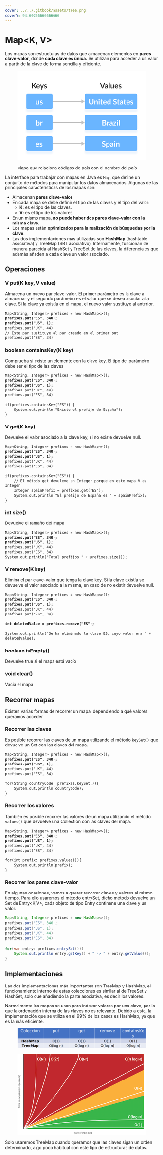 ```yaml
---
cover: ../../.gitbook/assets/tree.png
coverY: 94.60266666666666
---
```


# Map\<K, V>

Los mapas son estructuras de datos que almacenan elementos en **pares clave-valor**, donde **cada clave es única.** Se utilizan para acceder a un valor a partir de la clave de forma sencilla y eficiente.

<figure><img src="../../.gitbook/assets/image (1) (2).png" alt=""><figcaption><p>Mapa que relaciona códigos de país con el nombre del país</p></figcaption></figure>

La interface para trabajar con mapas en Java es `Map`, que define un conjunto de métodos para manipular los datos almacenados. Algunas de las principales características de los mapas son:

* Almacenan **pares clave-valor**
* En cada mapa se debe definir el tipo de las claves y el tipo del valor:
  * **K**: es el tipo de las claves.
  * **V**: es el tipo de los valores.
* En un mismo mapa, **no puede haber dos pares clave-valor con la misma clave**.
* Los mapas están **optimizados para la realización de búsquedas por la clave**.
* Las dos implementaciones más utilizadas son **HashMap** (hashtable asociativa) y TreeMap (SBT asociativo). Internamente, funcionan de manera parecida al HashSet y TreeSet de las claves, la diferencia es que además añaden a cada clave un valor asociado.

## Operaciones

### V put(K key, V value)

Almacena un nuevo par clave-valor. El primer parámetro es la clave a almacenar y el segundo parámetro es el valor que se desea asociar a la clave. Si la clave ya existía en el mapa, el nuevo valor sustituye al anterior.

<pre class="language-java"><code class="lang-java">Map&#x3C;String, Integer> prefixes = new HashMap&#x3C;>();
<strong>prefixes.put("ES", 340);
</strong><strong>prefixes.put("US", 1);
</strong>prefixes.put("UK", 44);
// Este par sustituye al par creado en el primer put
prefixes.put("ES", 34);
</code></pre>

### boolean containsKey(K key)

Comprueba si existe un elemento con la clave key. El tipo del parámetro debe ser el tipo de las claves

<pre class="language-java"><code class="lang-java">Map&#x3C;String, Integer> prefixes = new HashMap&#x3C;>();
<strong>prefixes.put("ES", 340);
</strong><strong>prefixes.put("US", 1);
</strong>prefixes.put("UK", 44);
prefixes.put("ES", 34);

if(prefixes.containsKey("ES")) {
    System.out.println("Existe el prefijo de España");
}
</code></pre>

### V get(K key)

Devuelve el valor asociado a la clave key, si no existe devuelve null.

<pre class="language-java"><code class="lang-java">Map&#x3C;String, Integer> prefixes = new HashMap&#x3C;>();
<strong>prefixes.put("ES", 340);
</strong><strong>prefixes.put("US", 1);
</strong>prefixes.put("UK", 44);
prefixes.put("ES", 34);

if(prefixes.containsKey("ES")) {
    // El método get devuleve un Integer porque en este mapa V es Integer
    Integer spainPrefix = prefixes.get("ES");
    System.out.println("El prefijo de España es " + spainPrefix);
}
</code></pre>

### int size()

Devuelve el tamaño del mapa

<pre class="language-java"><code class="lang-java">Map&#x3C;String, Integer> prefixes = new HashMap&#x3C;>();
<strong>prefixes.put("ES", 340);
</strong><strong>prefixes.put("US", 1);
</strong>prefixes.put("UK", 44);
prefixes.put("ES", 34);
System.out.println("Total prefijos " + prefixes.size());
</code></pre>

### V remove(K key)

Elimina el par clave-valor que tenga la clave key. Si la clave existía se devuelve el valor asociado a la misma, en caso de no existir devuelve null.

<pre class="language-java"><code class="lang-java">Map&#x3C;String, Integer> prefixes = new HashMap&#x3C;>();
<strong>prefixes.put("ES", 340);
</strong><strong>prefixes.put("US", 1);
</strong>prefixes.put("UK", 44);
prefixes.put("ES", 34);

<strong>int deletedValue = prefixes.remove("ES");
</strong>
System.out.println("Se ha eliminado la clave ES, cuyo valor era " + deletedValue);
</code></pre>

### boolean isEmpty()

Devuelve true si el mapa está vacío

### void clear()

Vacía el mapa

## Recorrer mapas

Existen varias formas de recorrer un mapa, dependiendo a qué valores queramos acceder

### Recorrer las claves

Es posible recorrer las claves de un mapa utilizando el método `keySet()` que devuelve un Set con las claves del mapa.

<pre class="language-java"><code class="lang-java">Map&#x3C;String, Integer> prefixes = new HashMap&#x3C;>();
<strong>prefixes.put("ES", 340);
</strong><strong>prefixes.put("US", 1);
</strong>prefixes.put("UK", 44);
prefixes.put("ES", 34);

for(String countryCode: prefixes.keySet()){
    System.out.println(countryCode);
}
</code></pre>

### Recorrer los valores

También es posible recorrer las valores de un mapa utilizando el método `values()` que devuelve una Collection con las claves del mapa.

<pre class="language-java"><code class="lang-java">Map&#x3C;String, Integer> prefixes = new HashMap&#x3C;>();
<strong>prefixes.put("ES", 340);
</strong><strong>prefixes.put("US", 1);
</strong>prefixes.put("UK", 44);
prefixes.put("ES", 34);

for(int prefix: prefixes.values()){
    System.out.println(prefix);
}
</code></pre>

### Recorrer los pares clave-valor

En algunas ocasiones, vamos a querer recorrer claves y valores al mismo tiempo. Para ello usaremos el método entrySet, dicho método devuelve un Set de Entry\<K,V>, cada objeto de tipo Entry continene una clave y un valor.

```java
Map<String, Integer> prefixes = new HashMap<>();
prefixes.put("ES", 340);
prefixes.put("US", 1);
prefixes.put("UK", 44);
prefixes.put("ES", 34);

for(var entry: prefixes.entrySet()){
    System.out.println(entry.getKey() + " -> " + entry.getValue());
}
```

## Implementaciones

Las dos implementaciones más importantes son TreeMap y HashMap, el funcionamiento interno de estas colecciones es similar al de TreeSet y HashSet, solo que añadiendo la parte asociativa, es decir los valores.

Normalmente los mapas se usan para indexar valores por una clave, por lo que la ordenación interna de las claves no es relevante. Debido a esto, la implementación que se utiliza en el 99% de los casos es HashMap, ya que es la más eficiente.

<figure><img src="../../.gitbook/assets/image (24).png" alt=""><figcaption></figcaption></figure>

<figure><img src="../../.gitbook/assets/image (12).png" alt=""><figcaption></figcaption></figure>

Solo usaremos TreeMap cuando queramos que las claves sigan un orden determinado, algo poco habitual con este tipo de estructuras de datos.
